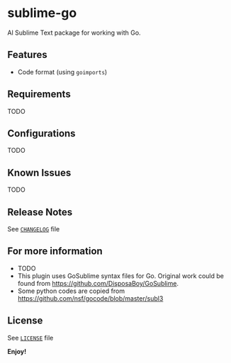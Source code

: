 # sublime-go
Al Sublime Text package for working with Go.

## Features
- Code format (using `goimports`)

## Requirements

TODO

## Configurations

TODO

## Known Issues

TODO

## Release Notes

See [`CHANGELOG`](CHANGELOG) file

## For more information

* TODO
* This plugin uses GoSublime syntax files for Go. Original work could be found from https://github.com/DisposaBoy/GoSublime.
* Some python codes are copied from https://github.com/nsf/gocode/blob/master/subl3

## License
See [`LICENSE`](LICENSE) file

**Enjoy!**
